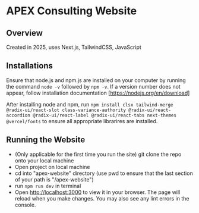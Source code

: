 # APEX Consulting Website
## Overview

Created in 2025, uses Next.js, TailwindCSS, JavaScript

## Installations

Ensure that node.js and npm.js are installed on your computer by running the command `node -v` followed by `npm -v`. If a version number does not appear, follow installation documentation [https://nodejs.org/en/download]

After installing node and npm, run `npm install clsx tailwind-merge @radix-ui/react-slot class-variance-authority @radix-ui/react-accordion @radix-ui/react-label @radix-ui/react-tabs next-themes @vercel/fonts` to ensure all appropriate librarires are installed.


## Running the Website
- (Only applicable for the first time you run the site) git clone the repo onto your local machine
- Open project on local machine 
- cd into "apex-website" directory (use pwd to ensure that the last section of your path is "/apex-website")
- run `npm run dev` in terminal
- Open [http://localhost:3000](http://localhost:3000) to view it in your browser. The page will reload when you make changes. You may also see any lint errors in the console.
